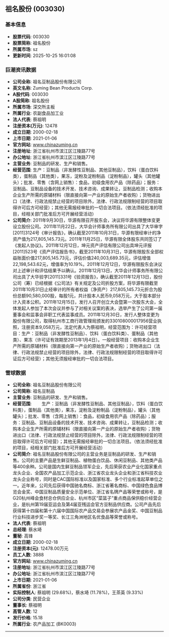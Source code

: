## 祖名股份 (003030)

### 基本信息

- **股票代码**: 003030
- **股票简称**: 祖名股份
- **所属市场**: sz
- **更新时间**: 2025-10-25 16:01:08

### 巨潮资讯数据

- **公司全称**: 祖名豆制品股份有限公司
- **英文名称**: Zuming Bean Products Corp.
- **A股代码**: 003030
- **A股简称**: 祖名股份
- **所属市场**: 深交所主板
- **所属行业**: 农副食品加工业
- **法人代表**: 蔡祖明
- **注册资本(万元)**: 12478
- **成立日期**: 2000-02-18
- **上市日期**: 2021-01-06
- **官方网站**: www.chinazuming.cn
- **注册地址**: 浙江省杭州市滨江区江陵路77号
- **办公地址**: 浙江省杭州市滨江区江陵路77号
- **主营业务**: 豆制品的研发、生产和销售。
- **经营范围**: 生产：豆制品（非发酵性豆制品、其他豆制品），饮料（蛋白饮料类），蛋制品（其他类），果冻，淀粉及淀粉制品（淀粉制品），罐头（其他罐头）；批发、零售（含网上销售）：食品，初级食用农产品（除药品）；服务：豆制品、豆制品设备的技术开发、技术咨询、成果转让，豆制品检测；收购本企业生产所需的原辅材料（限直接向第一产业的原始生产者收购）；货物进出口（法律、行政法规禁止经营的项目除外，法律、行政法规限制经营的项目取得许可后方可经营）；其他无需报经审批的一切合法项目。（依法须经批准的项目，经相关部门批准后方可开展经营活动）
- **公司简介**: 2011年9月30日，华源有限召开股东会，决议将华源有限整体变更设立股份公司。2011年11月22日，大华会计师事务所有限公司出具了大华审字[2011]3124号《审计报告》，确认截至2011年10月31日，华源有限经审计的净资产值为217,805,145.73元。2011年11月25日，华源有限全体股东共同签订了《发起人协议》。2011年12月12日，坤元资产评估有限公司出具坤元评报[2011]523号《资产评估报告书》，截至2011年10月31日，华源有限股东全部权益账面价值217,805,145.73元，评估价值240,003,689.35元，评估增值22,198,543.62元，增值率为10.19%。2011年12月12日，华源有限股东会决议对上述审计和评估结果予以确认。2011年12月13日，大华会计师事务所有限公司出具了大华验字[2011]331号《验资报告》，确认截至2011年12月13日，股份公司（筹）已经根据《公司法》有关规定及公司折股方案，将华源有限截至2011年10月31日止经审计的所有者权益（净资产）217,805,145.73元折合为股份总额90,580,000股，每股1元，共计股本人民币9,058万元，大于股本部分计入资本公积。2011年12月15日，发行人召开创立大会暨第一次股东大会，全体发起人参加了本次会议并参与了对相关议案的表决，选举产生了公司第一届董事会和监事会非职工代表监事成员。2011年12月30日，发行人整体变更为股份有限公司，取得杭州市工商行政管理局颁发的330108000017956营业执照，注册资本9,058万元，法定代表人为蔡祖明，经营范围为：许可经营项目：生产：豆制品（非发酵性豆制品）、饮料（蛋白饮料类）、蛋制品（其他类）、果冻（许可证有效期至2013年1月4日）。一般经营项目：收购本企业生产所需的原辅材料（限直接向第一产业的原始生产者收购）；货物进出口（法律、行政法规禁止经营的项目除外，法律、行政法规限制经营的项目取得许可证后方可经营）；其他无须报经审批的一切合法项目。

### 雪球数据

- **公司全称**: 祖名豆制品股份有限公司
- **公司简称**: 祖名豆制品
- **主营业务**: 豆制品的研发、生产和销售。
- **经营范围**: 　　生产：豆制品（非发酵性豆制品、其他豆制品），饮料（蛋白饮料类），蛋制品（其他类），果冻，淀粉及淀粉制品（淀粉制品），罐头（其他罐头）；批发、零售（含网上销售）：食品，初级食用农产品（除药品）；服务：豆制品、豆制品设备的技术开发、技术咨询、成果转让，豆制品检测；收购本企业生产所需的原辅材料（限直接向第一产业的原始生产者收购）；货物进出口（法律、行政法规禁止经营的项目除外，法律、行政法规限制经营的项目取得许可后方可经营）；其他无需报经审批的一切合法项目。（依法须经批准的项目，经相关部门批准后方可开展经营活动）
- **公司简介**: 祖名豆制品股份有限公司的主营业务是豆制品的研发、生产和销售。公司的主要产品是生鲜豆制品、植物蛋白饮品、休闲豆制品、其他类产品等400余种。公司是国内生鲜豆制品领军企业，先后荣获农业产业化国家重点龙头企业、全国农产品加工示范企业、浙江省农业龙头企业和浙江省科技农业龙头企业称号，同时是CAC国际标准以及国家标准、多个行业标准起草单位之一。近年来，公司先后获得中国驰名商标、浙江省著名商标、中国绿色食品博览会金奖、中国豆制品质量安全示范单位、浙江省名牌产品等荣誉或称号，是G20杭州峰会食材总仓供应企业、杭州市区“菜篮子”重点商品保供稳价经营企业，是杭州第19届亚运会及第4届亚残运会官方豆制品供应商。公司产品先后获得第十四届和第十六届中国国际农产品交易会参展农产品金奖、中国豆制品行业科技进步奖一等奖、长江三角洲地区名优食品等荣誉或称号。
- **法人代表**: 蔡祖明
- **总经理**: 蔡水埼
- **董秘**: 高锋
- **成立日期**: 2000-02-18
- **注册资本(元)**: 12478.00万元
- **员工人数**: 3888
- **官方网站**: www.chinazuming.cn
- **注册地址**: 浙江省杭州市滨江区江陵路77号
- **办公地址**: 浙江省杭州市滨江区江陵路77号
- **上市日期**: 2021-01-06
- **所属省份**: 浙江省
- **实际控制人**: 蔡祖明 (29.68%)，蔡水埼 (11.78%)，王茶英 (9.33%)
- **公司分类**: 民营企业
- **董事长**: 蔡祖明
- **高管人数**: 12
- **发行价格**: 15.18
- **所属行业**: 农产品加工 (BK0003)

---
